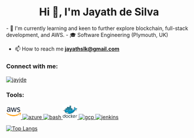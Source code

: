 <h1 align="center">Hi 👋, I'm Jayath de Silva</h1>
- 🌱 I'm currently learning and keen to further explore blockchain, full-stack development, and AWS.
- 🎓 Software Engineering (Plymouth, UK)

<!--<p align="left"> <img src="https://komarev.com/ghpvc/?username=jayzilva&label=Profile%20views&color=0e75b6&style=flat" alt="jayzilva" /> </p> -->

- 📫 How to reach me **jayathslk@gmail.com**

<h3 align="left">Connect with me:</h3>
<p align="left">
<a href="https://linkedin.com/in/jayjde" target="blank"><img align="center" src="https://raw.githubusercontent.com/rahuldkjain/github-profile-readme-generator/master/src/images/icons/Social/linked-in-alt.svg" alt="jayjde" height="30" width="40" /></a>
</p>

<h3 align="left">Tools:</h3>
<p align="left"> <a href="https://aws.amazon.com" target="_blank" rel="noreferrer"> <img src="https://raw.githubusercontent.com/devicons/devicon/master/icons/amazonwebservices/amazonwebservices-original-wordmark.svg" alt="aws" width="40" height="40"/> </a> <a href="https://azure.microsoft.com/en-in/" target="_blank" rel="noreferrer"> <img src="https://www.vectorlogo.zone/logos/microsoft_azure/microsoft_azure-icon.svg" alt="azure" width="40" height="40"/> </a> <a href="https://www.gnu.org/software/bash/" target="_blank" rel="noreferrer"> <img src="https://www.vectorlogo.zone/logos/gnu_bash/gnu_bash-icon.svg" alt="bash" width="40" height="40"/> </a> <a href="https://www.docker.com/" target="_blank" rel="noreferrer"> <img src="https://raw.githubusercontent.com/devicons/devicon/master/icons/docker/docker-original-wordmark.svg" alt="docker" width="40" height="40"/> </a> <a href="https://cloud.google.com" target="_blank" rel="noreferrer"> <img src="https://www.vectorlogo.zone/logos/google_cloud/google_cloud-icon.svg" alt="gcp" width="40" height="40"/> </a> <a href="https://www.jenkins.io" target="_blank" rel="noreferrer"> <img src="https://www.vectorlogo.zone/logos/jenkins/jenkins-icon.svg" alt="jenkins" width="40" height="40"/> </a> </p>
<!--<img src="https://github-readme-stats.vercel.app/api?username=Jayzilva&&show_icons=true&title_color=ffffff&icon_color=bb2acf&text_color=daf7dc&bg_color=151515">-->

  [![Top Langs](https://github-readme-stats.vercel.app/api/top-langs/?username=Jayzilva&layout=compact)](https://github.com/anuraghazra/github-readme-stats)   

